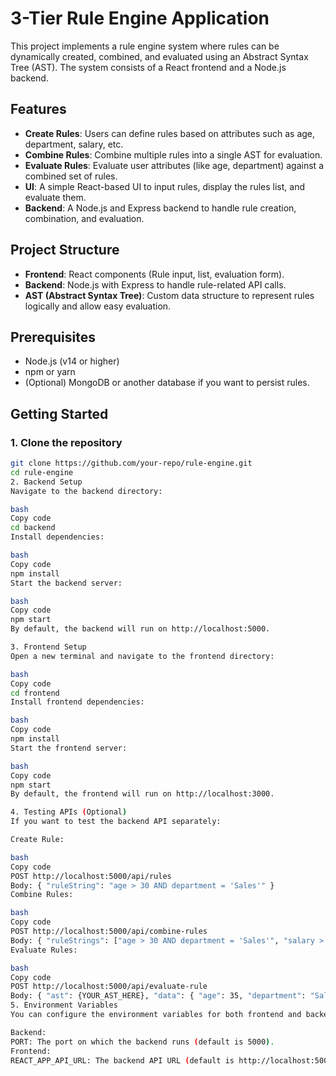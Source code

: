# 3-Tier Rule Engine Application

This project implements a rule engine system where rules can be dynamically created, combined, and evaluated using an Abstract Syntax Tree (AST). The system consists of a React frontend and a Node.js backend.

## Features

- **Create Rules**: Users can define rules based on attributes such as age, department, salary, etc.
- **Combine Rules**: Combine multiple rules into a single AST for evaluation.
- **Evaluate Rules**: Evaluate user attributes (like age, department) against a combined set of rules.
- **UI**: A simple React-based UI to input rules, display the rules list, and evaluate them.
- **Backend**: A Node.js and Express backend to handle rule creation, combination, and evaluation.

## Project Structure

- **Frontend**: React components (Rule input, list, evaluation form).
- **Backend**: Node.js with Express to handle rule-related API calls.
- **AST (Abstract Syntax Tree)**: Custom data structure to represent rules logically and allow easy evaluation.

## Prerequisites

- Node.js (v14 or higher)
- npm or yarn
- (Optional) MongoDB or another database if you want to persist rules.

## Getting Started

### 1. Clone the repository

```bash
git clone https://github.com/your-repo/rule-engine.git
cd rule-engine
2. Backend Setup
Navigate to the backend directory:

bash
Copy code
cd backend
Install dependencies:

bash
Copy code
npm install
Start the backend server:

bash
Copy code
npm start
By default, the backend will run on http://localhost:5000.

3. Frontend Setup
Open a new terminal and navigate to the frontend directory:

bash
Copy code
cd frontend
Install frontend dependencies:

bash
Copy code
npm install
Start the frontend server:

bash
Copy code
npm start
By default, the frontend will run on http://localhost:3000.

4. Testing APIs (Optional)
If you want to test the backend API separately:

Create Rule:

bash
Copy code
POST http://localhost:5000/api/rules
Body: { "ruleString": "age > 30 AND department = 'Sales'" }
Combine Rules:

bash
Copy code
POST http://localhost:5000/api/combine-rules
Body: { "ruleStrings": ["age > 30 AND department = 'Sales'", "salary > 50000"] }
Evaluate Rules:

bash
Copy code
POST http://localhost:5000/api/evaluate-rule
Body: { "ast": {YOUR_AST_HERE}, "data": { "age": 35, "department": "Sales", "salary": 60000 } }
5. Environment Variables
You can configure the environment variables for both frontend and backend by creating a .env file in the respective directories:

Backend:
PORT: The port on which the backend runs (default is 5000).
Frontend:
REACT_APP_API_URL: The backend API URL (default is http://localhost:5000).